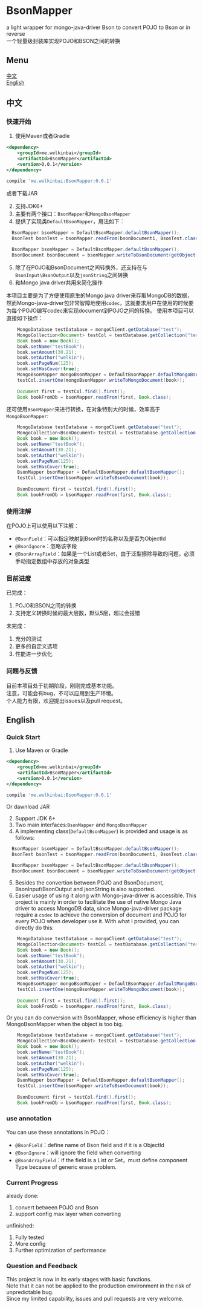 # BsonMapper
a light wrapper for mongo-java-driver Bson to convert POJO to Bson or in reverse  
一个轻量级封装库实现POJO和BSON之间的转换  

## Menu
[中文](#中文)    
[English](#english)

## 中文
### 快速开始
1. 使用Maven或者Gradle
```xml
<dependency>
    <groupId>me.welkinbai</groupId>
    <artifactId>BsonMapper</artifactId>
    <version>0.0.1</version>
</dependency>
```
```groovy
compile 'me.welkinbai:BsonMapper:0.0.1'
```
或者下载JAR  

2. 支持JDK6+  
3. 主要有两个接口：`BsonMapper`和`MongoBsonMapper`  
4. 提供了实现类`DefaultBsonMapper`，用法如下：
```java
  BsonMapper bsonMapper = DefaultBsonMapper.defaultBsonMapper();
  BsonTest bsonTest = bsonMapper.readFrom(bsonDocument1, BsonTest.class);
  
  BsonMapper bsonMapper = DefaultBsonMapper.defaultBsonMapper();
  BsonDocument bsonDocument = bsonMapper.writeToBsonDocument(getObject());
```

5. 除了在POJO和BsonDocument之间转换外，还支持在与`BsonInput\BsonOutput`以及`jsonString`之间转换
6. 和Mongo java driver共用来简化操作

本项目主要是为了方便使用原生的Mongo java driver来存取MongoDB的数据，然而Mongo-java-driver包非常智障地使用`codec`，这就要求用户在使用的时候要为每个POJO编写codec来实现document到POJO之间的转换。
使用本项目可以直接如下操作：
```java
    MongoDatabase testDatabase = mongoClient.getDatabase("test");
    MongoCollection<Document> testCol = testDatabase.getCollection("test_col");
    Book book = new Book();
    book.setName("testBook");
    book.setAmount(30.21);
    book.setAuthor("welkin");
    book.setPageNum(125);
    book.setHasCover(true);
    MongoBsonMapper mongoBsonMapper = DefaultBsonMapper.defaultMongoBsonMapper();
    testCol.insertOne(mongoBsonMapper.writeToMongoDocument(book));
    
    Document first = testCol.find().first();
    Book bookFromDb = bsonMapper.readFrom(first, Book.class);
```
还可使用`BsonMapper`来进行转换，在对象特别大的时候，效率高于`MongoBsonMapper`:
```java
    MongoDatabase testDatabase = mongoClient.getDatabase("test");
    MongoCollection<BsonDocument> testCol = testDatabase.getCollection("test_col", BsonDocument.class);
    Book book = new Book();
    book.setName("testBook");
    book.setAmount(30.21);
    book.setAuthor("welkin");
    book.setPageNum(125);
    book.setHasCover(true);
    BsonMapper bsonMapper = DefaultBsonMapper.defaultBsonMapper();
    testCol.insertOne(bsonMapper.writeToBsonDocument(book));
    
    BsonDocument first = testCol.find().first();
    Book bookFromDb = bsonMapper.readFrom(first, Book.class);
```
### 使用注解
在POJO上可以使用以下注解：
- `@BsonField`：可以指定映射到Bson时的名称以及是否为ObjectId
- `@BsonIgnore`：忽略该字段
- `@BsonArrayField`：如果是一个List或者Set，由于泛型擦除导致的问题，必须手动指定数组中存放的对象类型

### 目前进度
已完成：  
1. POJO和BSON之间的转换
2. 支持定义转换时候的最大层数，默认5层，超过会报错

未完成：  
1. 充分的测试
2. 更多的自定义选项
3. 性能进一步优化

### 问题与反馈
目前本项目处于初期阶段，刚刚完成基本功能。  
注意，可能会有bug，不可以应用到生产环境。  
个人能力有限，欢迎提出issues以及pull request。  

## English
### Quick Start  
1. Use Maven or Gradle
```xml
<dependency>
    <groupId>me.welkinbai</groupId>
    <artifactId>BsonMapper</artifactId>
    <version>0.0.1</version>
</dependency>
```
```groovy
compile 'me.welkinbai:BsonMapper:0.0.1'
```
Or dawnload JAR 

2. Support JDK 6+
3. Two main interfaces:`BsonMapper` and `MongoBsonMapper`
4. A implementing class(`DefaultBsonMapper`) is provided and usage is as follows:
```java
  BsonMapper bsonMapper = DefaultBsonMapper.defaultBsonMapper();
  BsonTest bsonTest = bsonMapper.readFrom(bsonDocument1, BsonTest.class);
  
  BsonMapper bsonMapper = DefaultBsonMapper.defaultBsonMapper();
  BsonDocument bsonDocument = bsonMapper.writeToBsonDocument(getObject());
```

5. Besides the convertion between POJO and BsonDocument, BsonInput\BsonOutput and jsonString is also supported.
6. Easier usage of using it along with Mongo-java-driver is accessible.
This project is mainly in order to facilitate the use of native Mongo Java driver to access MongoDB data, since Mongo-java-driver package require a `codec` to achieve the conversion of document and POJO for every POJO when developer use it. With what I provided, you can directly do this:
```java
    MongoDatabase testDatabase = mongoClient.getDatabase("test");
    MongoCollection<Document> testCol = testDatabase.getCollection("test_col");
    Book book = new Book();
    book.setName("testBook");
    book.setAmount(30.21);
    book.setAuthor("welkin");
    book.setPageNum(125);
    book.setHasCover(true);
    MongoBsonMapper mongoBsonMapper = DefaultBsonMapper.defaultMongoBsonMapper();
    testCol.insertOne(mongoBsonMapper.writeToMongoDocument(book));
    
    Document first = testCol.find().first();
    Book bookFromDb = bsonMapper.readFrom(first, Book.class);
```
Or you can do conversion with BsonMapper, whose efficiency is higher than MongoBsonMapper when the object is too big.
```java
    MongoDatabase testDatabase = mongoClient.getDatabase("test");
    MongoCollection<BsonDocument> testCol = testDatabase.getCollection("test_col", BsonDocument.class);
    Book book = new Book();
    book.setName("testBook");
    book.setAmount(30.21);
    book.setAuthor("welkin");
    book.setPageNum(125);
    book.setHasCover(true);
    BsonMapper bsonMapper = DefaultBsonMapper.defaultBsonMapper();
    testCol.insertOne(bsonMapper.writeToBsonDocument(book));
    
    BsonDocument first = testCol.find().first();
    Book bookFromDb = bsonMapper.readFrom(first, Book.class);
```

### use annotation
You can use these annotations in POJO：
- `@BsonField`：define name of Bson field and if it is a ObjectId
- `@BsonIgnore`：will ignore the field when converting
- `@BsonArrayField`：if the field is a List or Set，must define component Type because of generic erase problem.

### Current Progress
aleady done:  
1. convert between POJO and Bson
2. support config max layer when converting

unfinished:
1. Fully tested
2. More config
3. Further optimization of performance

### Question and Feedback  
This project is now in its early stages with basic functions.  
Note that it can not be applied to the production environment in the risk of unpredictable bug.  
Since my limited capability, issues and pull requests are very welcome.  

